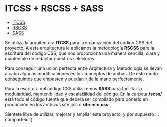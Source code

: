 # ITCSS + RSCSS + SASS

- [ITCSS](https://www.creativebloq.com/web-design/manage-large-css-projects-itcss-101517528)
- [RSCSS](https://rscss.io/)
- [SASS](https://sass-lang.com/)

Se utiliza la arquitectura **ITCSS** para la organización del código CSS del proyecto. A esta arquitectura le aplicamos la metodología **RSCSS** para la escritura del código CSS, que nos proporciona una manera sencilla, clara y mantenible de redactar nuestros selectores. 

Para conseguir una unión perfecta entre Arqitectura y Metodología se llevan a cabo algunas modificaciones en los conceptos de ambas. De este modo conseguimos que empasten y puedan ir de la mano perfectamente.

Para la escritura del código CSS utilizaremos **SASS** para facilitar la modularidad, mantenibilidad y escalabilidad del código. En la carpeta **/scss/** está todo el código fuente que deberá ser compilado para ponerlo en producción en los archivos site.css o **site.min.css**.

Síentete libre de utilizar, mejorar y ampliar este proyecto, y por supuesto ... compártelo :)
